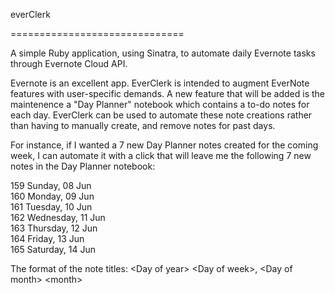 everClerk

==============================

A simple Ruby application, using Sinatra, to automate daily Evernote tasks through Evernote Cloud API.

Evernote is an excellent app. EverClerk is intended to augment EverNote features with user-specific demands. A new feature that will be added is the maintenence a "Day Planner" notebook which contains a to-do notes for each day. EverClerk can be used to automate these note creations rather than having to manually create, and remove notes for past days.

For instance, if I wanted a 7 new Day Planner notes created for the coming week, I can automate it with a click that will leave me the following 7 new notes in the Day Planner notebook:

159 Sunday, 08 Jun   
160 Monday, 09 Jun   
161 Tuesday, 10 Jun   
162 Wednesday, 11 Jun   
163 Thursday, 12 Jun   
164 Friday, 13 Jun   
165 Saturday, 14 Jun

The format of the note titles: &lt;Day of year&gt; &lt;Day of week&gt;, &lt;Day of month&gt; &lt;month&gt;